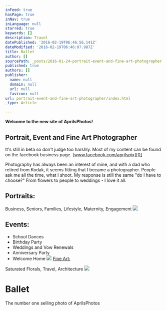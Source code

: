 ```yaml
---
inFeed: true
hasPage: true
inNav: true
inLanguage: null
starred: true
keywords: []
description: Travel
datePublished: '2016-02-19T06:46:56.141Z'
dateModified: '2016-02-19T06:46:07.987Z'
title: Ballet
author: []
sourcePath: _posts/2016-01-24-portrait-event-and-fine-art-photographer.md
published: true
authors: []
publisher:
  name: null
  domain: null
  url: null
  favicon: null
url: portrait-event-and-fine-art-photographer/index.html
_type: Article

---
```

**Welcome to the new site of AprilsPhotos!**

## Portrait, Event and Fine Art Photographer

It's still in beta so don't judge too harshly. Most of my content can be found on the facebook business page.   [www.facebook.com/aprilspix][0]

Photography has always been an interest of mine, and with a dad who retired from Kodak, it seems fitting that I became a photographer. People ask me all the time, what I shoot. My response is still the same "do I have to choose?" From flowers to people to weddings - I love it all.

## Portraits: 

Business, Seniors, Families, Lifestyle, Maternity, Engagement
![](https://s3-us-west-2.amazonaws.com/the-grid-img/p/db3eec0998451b3a631ff8b834edeff703f46e5b.jpg)

## Events:  

* School Dances
* Birthday Party
* Weddings and Vow Renewals
* Anniversary Party
* Welcome Home
![](https://imgflo.herokuapp.com/graph/vahj1ThiexotieMo/fedbc721dc98736cb22bb8c385057e81/passthrough.jpg?height=497&input=https%3A%2F%2Fs3-us-west-2.amazonaws.com%2Fthe-grid-img%2Fp%2F04dadd813c6094f956d52e3687188dc9564fda89.jpg&width=750)
[Fine Art:][1]

Saturated Florals, Travel, Architecture
![](https://imgflo.herokuapp.com/graph/vahj1ThiexotieMo/46a8e02239d887dd61bb3a9a33a8a0d9/passthrough.jpg?height=528&input=https%3A%2F%2Fs3-us-west-2.amazonaws.com%2Fthe-grid-img%2Fp%2F68d99ecb98b24e53b290216a1363bf50e67bc3fc.jpg&width=750)

# Ballet

The number one selling photo of AprilsPhotos

[0]: https://www.facebook.com/AprilsPix/
[1]: http://app.thegrid.ai/aprilsart